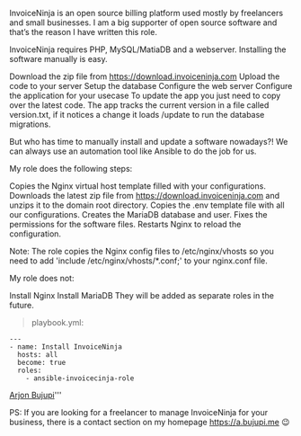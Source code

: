 InvoiceNinja is an open source billing platform used mostly by freelancers and small businesses. I am a big supporter of open source software and that’s the reason I have written this role.

InvoiceNinja requires PHP, MySQL/MatiaDB and a webserver. Installing the software manually is easy.

Download the zip file from https://download.invoiceninja.com
Upload the code to your server
Setup the database
Configure the web server
Configure the application for your usecase
To update the app you just need to copy over the latest code. The app tracks the current version in a file called version.txt, if it notices a change it loads /update to run the database migrations.

But who has time to manually install and update a software nowadays?! We can always use an automation tool like Ansible to do the job for us.

My role does the following steps:

Copies the Nginx virtual host template filled with your configurations.
Downloads the latest zip file from https://download.invoiceninja.com and unzips it to the domain root directory.
Copies the .env template file with all our configurations.
Creates the MariaDB database and user.
Fixes the permissions for the software files.
Restarts Nginx to reload the configuration.

Note: The role copies the Nginx config files to /etc/nginx/vhosts so you need to add 'include /etc/nginx/vhosts/*.conf;' to your nginx.conf file. 
 
My role does not:

Install Nginx
Install MariaDB
They will be added as separate roles in the future.

> playbook.yml:
~~~~
---
- name: Install InvoiceNinja
  hosts: all
  become: true
  roles: 
    - ansible-invoicecinja-role
~~~~

[Arjon Bujupi](https://a.bujupi.me)'''

PS: If you are looking for a freelancer to manage InvoiceNinja for your business, there is a contact section on my homepage https://a.bujupi.me 😉